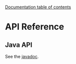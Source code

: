 [Documentation table of contents](TOC.md)

# API Reference

## Java API

See the [javadoc](http://deib-polimi.github.io/modaclouds-dda-api/).